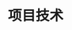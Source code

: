 ---
title: "项目技术"
image: "v2-5ea56bbc221f77b85ea9ded252430ac1_b.jpg"
style:
    background: "#2a9d8f"
    color: "#fff"
---